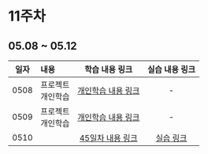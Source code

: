 # 11주차

## 05.08 ~ 05.12

|  일자  | 내용            |           학습 내용 링크           |      실습 내용 링크       |
|:----:|:--------------|:----------------------------:|:-------------------:|
| 0508 | 프로젝트<br/>개인학습 |    [개인학습 내용 링크](./day43)     |          -          |
| 0509 |     프로젝트<br/>개인학습<br/>          |    [개인학습 내용 링크](./day44)     |          -          |
| 0510 |               | [45일차 내용 링크](./day45/course) | [실습 링크](./day45/hw) |
